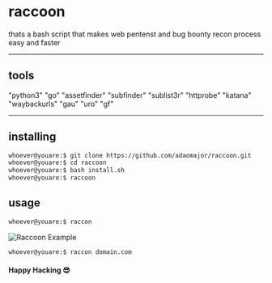 # raccoon
thats a bash script that makes web pentenst and bug bounty recon process easy and faster
____

## tools
  "python3" "go" "assetfinder" "subfinder" "sublist3r" "httprobe" "katana" "waybackurls" "gau" "uro" "gf"
____

## installing
``` bash
whoever@youare:$ git clone https://github.com/adaomajor/raccoon.git
whoever@youare:$ cd raccoon
whoever@youare:$ bash install.sh
whoever@youare:$ raccoon
```
## usage

``` bash
whoever@youare:$ raccon
```
![Raccoon Example](https)

``` bash
whoever@youare:$ raccon domain.com
```

#### Happy Hacking 😎

